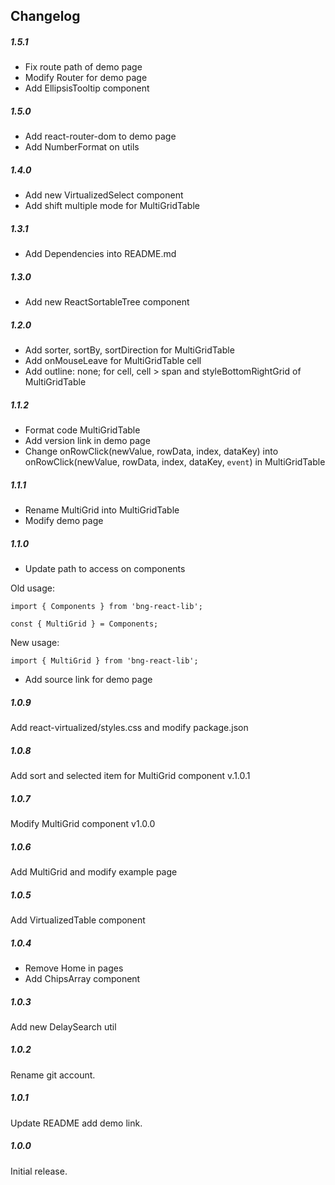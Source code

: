 ## Changelog

##### 1.5.1

- Fix route path of demo page
- Modify Router for demo page
- Add EllipsisTooltip component

##### 1.5.0

- Add react-router-dom to demo page
- Add NumberFormat on utils

##### 1.4.0

- Add new VirtualizedSelect component
- Add shift multiple mode for MultiGridTable

##### 1.3.1

- Add Dependencies into README.md

##### 1.3.0

- Add new ReactSortableTree component

##### 1.2.0

- Add sorter, sortBy, sortDirection for MultiGridTable
- Add onMouseLeave for MultiGridTable cell
- Add outline: none; for cell, cell > span and styleBottomRightGrid of MultiGridTable

##### 1.1.2

- Format code MultiGridTable
- Add version link in demo page
- Change onRowClick(newValue, rowData, index, dataKey) into onRowClick(newValue, rowData, index, dataKey, `event`) in MultiGridTable

##### 1.1.1

- Rename MultiGrid into MultiGridTable
- Modify demo page

##### 1.1.0

- Update path to access on components

Old usage:

`import { Components } from 'bng-react-lib';`

`const { MultiGrid } = Components;`

New usage:

`import { MultiGrid } from 'bng-react-lib';`

- Add source link for demo page

##### 1.0.9

Add react-virtualized/styles.css and modify package.json

##### 1.0.8

Add sort and selected item for MultiGrid component v.1.0.1

##### 1.0.7

Modify MultiGrid component v1.0.0

##### 1.0.6

Add MultiGrid and modify example page

##### 1.0.5

Add VirtualizedTable component

##### 1.0.4

- Remove Home in pages
- Add ChipsArray component

##### 1.0.3

Add new DelaySearch util

##### 1.0.2

Rename git account.

##### 1.0.1

Update README add demo link.

##### 1.0.0

Initial release.
